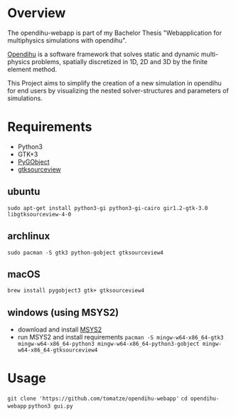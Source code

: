 # Overview
The opendihu-webapp is part of my Bachelor Thesis "Webapplication for multiphysics simulations with opendihu".

[Opendihu](https://github.com/maierbn/opendihu) is a software framework that solves static and dynamic multi-physics problems, spatially discretized in 1D, 2D and 3D by the finite element method.

This Project aims to simplify the creation of a new simulation in opendihu for end users by visualizing the nested solver-structures and parameters of simulations.

# Requirements
* Python3
* GTK+3
* [PyGObject](https://pygobject.readthedocs.io/en/latest/getting_started.html)
* [gtksourceview](https://gitlab.gnome.org/GNOME/gtksourceview)

## ubuntu
`sudo apt-get install python3-gi python3-gi-cairo gir1.2-gtk-3.0 libgtksourceview-4-0`

## archlinux
`sudo pacman -S gtk3 python-gobject gtksourceview4`

## macOS
`brew install pygobject3 gtk+ gtksourceview4`

## windows (using MSYS2)
* download and install [MSYS2](https://www.msys2.org/#installation)
* run MSYS2 and install requirements
`pacman -S mingw-w64-x86_64-gtk3 mingw-w64-x86_64-python3 mingw-w64-x86_64-python3-gobject mingw-w64-x86_64-gtksourceview4`

# Usage
`git clone 'https://github.com/tomatze/opendihu-webapp'`
`cd opendihu-webapp`
`python3 gui.py`
